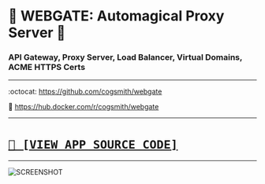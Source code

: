 # 📡 WEBGATE: Automagical Proxy Server 📡
### API Gateway, Proxy Server, Load Balancer, Virtual Domains, ACME HTTPS Certs

---

:octocat: https://github.com/cogsmith/webgate

🐳 https://hub.docker.com/r/cogsmith/webgate

---

<h1><code><a href='https://github.com/cogsmith/webgate/blob/main/app.js'>📄 [VIEW APP SOURCE CODE]</a></code></h1>

---

![SCREENSHOT](SCREENSHOT.PNG)